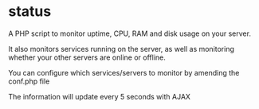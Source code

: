 status
======

A PHP script to monitor uptime, CPU, RAM and disk usage on your server.

It also monitors services running on the server, as well as monitoring whether your other servers are online or offline.

You can configure which services/servers to monitor by amending the conf.php file

The information will update every 5 seconds with AJAX
